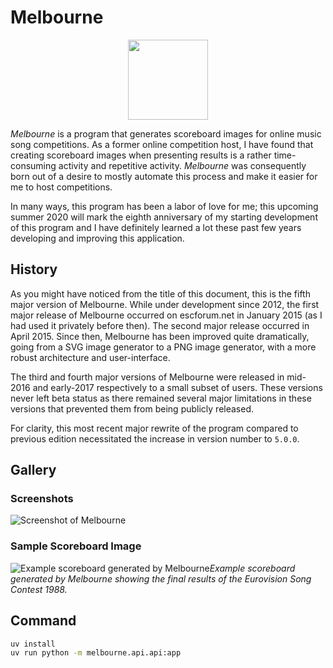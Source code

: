 # Melbourne

<p align="center">
    <img width="128" height="128" src="/resources/logo_128.png?raw=true">
</p>

*Melbourne* is a program that generates scoreboard images for online music song competitions. As a former online competition host, I have found that creating scoreboard images when presenting results is a rather time-consuming activity and repetitive activity. *Melbourne* was consequently born out of a desire to mostly automate this process and make it easier for me to host competitions.

In many ways, this program has been a labor of love for me; this upcoming summer 2020 will mark the eighth anniversary of my starting development of this program and I have definitely learned a lot these past few years developing and improving this application.

## History

As you might have noticed from the title of this document, this is the fifth major version of Melbourne. While under development since 2012, the first major release of Melbourne occurred on escforum.net in January 2015 (as I had used it privately before then). The second major release occurred in April 2015. Since then, Melbourne has been improved quite dramatically, going from a SVG image generator to a PNG image generator, with a more robust architecture and user-interface.

The third and fourth major versions of Melbourne were released in mid-2016 and early-2017 respectively to a small subset of users. These versions never left beta status as there remained several major limitations in these versions that prevented them from being publicly released.

For clarity, this most recent major rewrite of the program compared to previous edition necessitated the increase in version number to `5.0.0`.

## Gallery

### Screenshots

![Screenshot of Melbourne](/resources/screenshot.png)

### Sample Scoreboard Image

![Example scoreboard generated by Melbourne](/resources/1988.png)*Example scoreboard generated by Melbourne showing the final results of the Eurovision Song Contest 1988.*

## Command

```bash
uv install
uv run python -m melbourne.api.api:app
```
